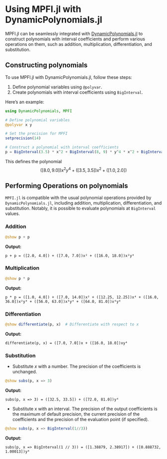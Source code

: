 # Using MPFI.jl with DynamicPolynomials.jl

MPFI.jl can be seamlessly integrated with [DynamicPolynomials.jl](https://github.com/JuliaAlgebra/DynamicPolynomials.jl) to construct polynomials with interval coefficients and perform various operations on them, such as addition, multiplication, differentiation, and substitution.

## Constructing polynomials

To use MPFI.jl with DynamicPolynomials.jl, follow these steps:

1. Define polynomial variables using `@polyvar`.
2. Create polynomials with interval coefficients using `BigInterval`.

Here’s an example:

```julia
using DynamicPolynomials, MPFI

# Define polynomial variables
@polyvar x y 

# Set the precision for MPFI
setprecision(14)

# Construct a polynomial with interval coefficients
p = BigInterval(3.5) * x^2 + BigInterval(8, 9) * y^4 * x^2 + BigInterval(1, 2)
```
This defines the polynomial 
$$ ([8.0, 9.0])x^2y^4 + ([3.5, 3.5])x^2 + ([1.0, 2.0]) $$
## Performing Operations on polynomials
`MPFI.jl` is compatible with the usual polynomial operations provided by `DynamicPolynomials.jl`, including addition, multiplication, differentiation, and substitution. Notably, it is possible to evaluate polynomials at `BigInterval` values.

### **Addition**  
```julia
@show p + p 
```
**Output:**
``` 
p + p = ([2.0, 4.0]) + ([7.0, 7.0])x² + ([16.0, 18.0])x²y⁴
``` 

### **Multiplication**  
```julia
@show p * p  
```

**Output:**
```
p * p = ([1.0, 4.0]) + ([7.0, 14.0])x² + ([12.25, 12.25])x⁴ + ([16.0, 36.0])x²y⁴ + ([56.0, 63.0])x⁴y⁴ + ([64.0, 81.0])x⁴y⁸
``` 

### **Differentiation**  
```julia
@show differentiate(p, x)  # Differentiate with respect to x
```
**Output:**
``` 
differentiate(p, x) = ([7.0, 7.0])x + ([16.0, 18.0])xy⁴
``` 

### **Substitution**  
- Substitute $x$ with a number. The precision of the coefficients is unchanged.
```julia
@show subs(p, x => 3)  
```
**Output:**
``` 
subs(p, x => 3) = ([32.5, 33.5]) + ([72.0, 81.0])y⁴
```
- Substitute x with an interval. The precision of the output coefficients is the maximum of default precision, the current precision of the coefficients and the precision of the evaluation point (if specified). 

```julia
@show subs(p, x => BigInterval(1//3))  
```
**Output:**
```
subs(p, x => BigInterval(1 // 3)) = ([1.38879, 2.38917]) + ([0.888732, 1.00013])y⁴
```




